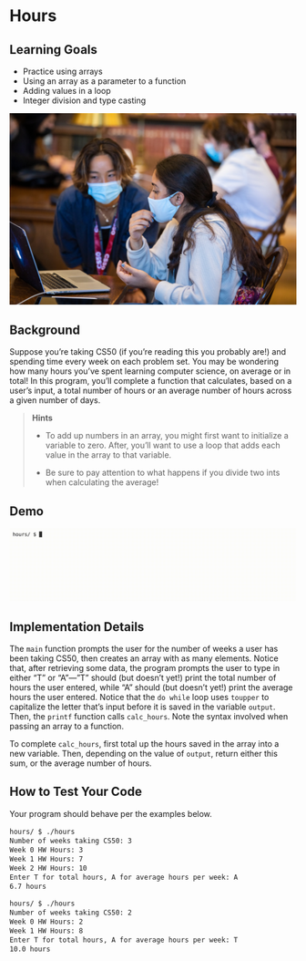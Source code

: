 # Hours

## Learning Goals

- Practice using arrays
- Using an array as a parameter to a function
- Adding values in a loop
- Integer division and type casting

![Alt text](img/officehours.jpeg)

## Background

Suppose you’re taking CS50 (if you’re reading this you probably are!) and spending time every week on each problem set. You may be wondering how many hours you’ve spent learning computer science, on average or in total! In this program, you’ll complete a function that calculates, based on a user’s input, a total number of hours or an average number of hours across a given number of days.

> **Hints**
> 
> - To add up numbers in an array, you might first want to initialize a variable to zero. After, you’ll want to use a loop that adds each value in the array to that variable.
>
> - Be sure to pay attention to what happens if you divide two ints when calculating the average!

## Demo

![Alt text](img/hoursDemo.gif)

## Implementation Details

The ``main`` function prompts the user for the number of weeks a user has been taking CS50, then creates an array with as many elements. Notice that, after retrieving some data, the program prompts the user to type in either “T” or “A”—”T” should (but doesn’t yet!) print the total number of hours the user entered, while “A” should (but doesn’t yet!) print the average hours the user entered. Notice that the ``do while`` loop uses ``toupper`` to capitalize the letter that’s input before it is saved in the variable ``output``. Then, the ``printf`` function calls ``calc_hours``. Note the syntax involved when passing an array to a function.

To complete ``calc_hours``, first total up the hours saved in the array into a new variable. Then, depending on the value of ``output``, return either this sum, or the average number of hours.

## How to Test Your Code

Your program should behave per the examples below.

```
hours/ $ ./hours
Number of weeks taking CS50: 3
Week 0 HW Hours: 3
Week 1 HW Hours: 7
Week 2 HW Hours: 10
Enter T for total hours, A for average hours per week: A
6.7 hours
```

```
hours/ $ ./hours
Number of weeks taking CS50: 2
Week 0 HW Hours: 2
Week 1 HW Hours: 8
Enter T for total hours, A for average hours per week: T
10.0 hours
```